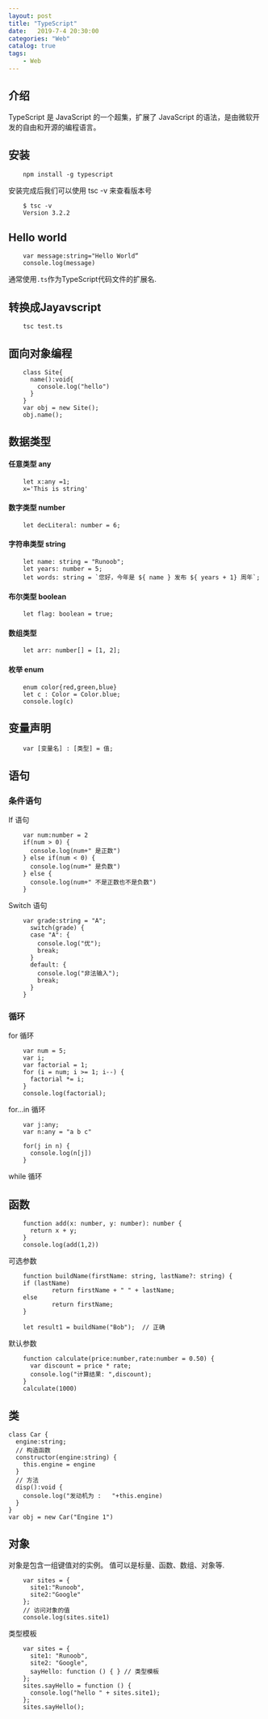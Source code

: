 ```yaml
---                
layout: post                
title: "TypeScript"                
date:   2019-7-4 20:30:00                 
categories: "Web"                
catalog: true                
tags:                 
    - Web                
---      
```


## 介绍

TypeScript 是 JavaScript 的一个超集，扩展了 JavaScript 的语法，是由微软开发的自由和开源的编程语言。

## 安装

        npm install -g typescript

安装完成后我们可以使用 tsc -v 来查看版本号

        $ tsc -v
        Version 3.2.2

## Hello world

        var message:string="Hello World“
        console.log(message)

通常使用`.ts`作为TypeScript代码文件的扩展名.

## 转换成Jayavscript

        tsc test.ts

## 面向对象编程

        class Site{
          name():void{
            console.log("hello")
          }
        }
        var obj = new Site();
        obj.name();

## 数据类型

#### 任意类型 any

        let x:any =1;
        x='This is string'

#### 数字类型 number

        let decLiteral: number = 6;

#### 字符串类型 string

        let name: string = "Runoob";
        let years: number = 5;
        let words: string = `您好，今年是 ${ name } 发布 ${ years + 1} 周年`;

#### 布尔类型 boolean

        let flag: boolean = true;

#### 数组类型

        let arr: number[] = [1, 2];

#### 枚举 enum

        enum color{red,green,blue}
        let c : Color = Color.blue;
        console.log(c)

## 变量声明

        var [变量名] : [类型] = 值;

## 语句
### 条件语句
If 语句

        var num:number = 2 
        if(num > 0) { 
          console.log(num+" 是正数") 
        } else if(num < 0) { 
          console.log(num+" 是负数") 
        } else { 
          console.log(num+" 不是正数也不是负数") 
        }

Switch 语句

        var grade:string = "A"; 
          switch(grade) { 
          case "A": { 
            console.log("优"); 
            break; 
          } 
          default: { 
            console.log("非法输入"); 
            break;              
          } 
        }

### 循环
for 循环

        var num = 5;
        var i;
        var factorial = 1;
        for (i = num; i >= 1; i--) {
          factorial *= i;
        }
        console.log(factorial);

for...in 循环

        var j:any; 
        var n:any = "a b c" 
        
        for(j in n) {
          console.log(n[j])  
        }

while 循环
## 函数
        function add(x: number, y: number): number {
          return x + y;
        }
        console.log(add(1,2))

可选参数

        function buildName(firstName: string, lastName?: string) {
        if (lastName)
                return firstName + " " + lastName;
        else
                return firstName;
        }
        
        let result1 = buildName("Bob");  // 正确

默认参数

        function calculate(price:number,rate:number = 0.50) { 
          var discount = price * rate; 
          console.log("计算结果: ",discount); 
        } 
        calculate(1000) 

## 类

    class Car {     
      engine:string;  
      // 构造函数 
      constructor(engine:string) { 
        this.engine = engine 
      }   
      // 方法 
      disp():void { 
        console.log("发动机为 :   "+this.engine) 
      } 
    }
    var obj = new Car("Engine 1")

## 对象
对象是包含一组键值对的实例。 值可以是标量、函数、数组、对象等.

        var sites = { 
          site1:"Runoob", 
          site2:"Google" 
        }; 
        // 访问对象的值
        console.log(sites.site1) 

类型模板

        var sites = {
          site1: "Runoob",
          site2: "Google",
          sayHello: function () { } // 类型模板
        };
        sites.sayHello = function () {
          console.log("hello " + sites.site1);
        };
        sites.sayHello();
        
